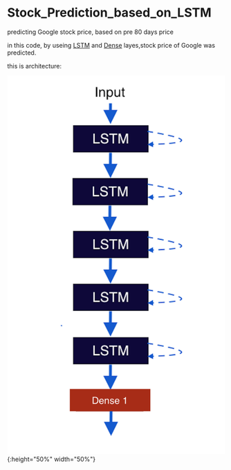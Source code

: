 # Stock_Prediction_based_on_LSTM
predicting Google stock price, based on pre 80 days price

in this code, by useing [LSTM](https://en.wikipedia.org/wiki/Long_short-term_memory) and [Dense](https://en.wikipedia.org/wiki/Artificial_neural_network) layes,stock price of Google was predicted. 

this is architecture:

![](https://github.com/ZeinabTaghavi/Stock_Prediction_based_on_LSTM/blob/master/Architecture_Img/Screen%20Shot%202019-12-05%20at%208.15.17%20PM.png){:height="50%" width="50%"}
